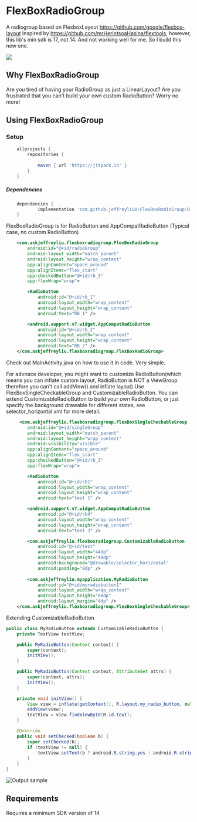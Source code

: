 # FlexBoxRadioGroup
A radiogroup based on FlexboxLayout https://github.com/google/flexbox-layout
Inspired by https://github.com/mrHerintsoaHasina/flextools, however, this lib's min sdk is 17, not 14. And not working well for me. So I build this new one.


[![](https://jitpack.io/v/jeffreyliu8/FlexBoxRadioGroup.svg)](https://jitpack.io/#jeffreyliu8/FlexBoxRadioGroup)

Why FlexBoxRadioGroup
----------------
Are you tired of having your RadioGroup as just a LinearLayout? Are you frustrated that you can't build your own custom RadioButton? Worry no more!

Using FlexBoxRadioGroup
----------------

### Setup
```groovy
	allprojects {
		repositories {
			...
			maven { url 'https://jitpack.io' }
		}
	}
```


##### Dependencies
```groovy
	dependencies {
	        implementation 'com.github.jeffreyliu8:FlexBoxRadioGroup:0.0.7'
	}
```
FlexBoxRadioGroup is for RadioButton and AppCompatRadioButton (Typical case, no custom RadioButton)
````xml
    <com.askjeffreyliu.flexboxradiogroup.FlexBoxRadioGroup
        android:id="@+id/radioGroup"
        android:layout_width="match_parent"
        android:layout_height="wrap_content"
        app:alignContent="space_around"
        app:alignItems="flex_start"
        app:checkedButton="@+id/rb_3"
        app:flexWrap="wrap">

        <RadioButton
            android:id="@+id/rb_1"
            android:layout_width="wrap_content"
            android:layout_height="wrap_content"
            android:text="RB 1" />

        <android.support.v7.widget.AppCompatRadioButton
            android:id="@+id/rb_2"
            android:layout_width="wrap_content"
            android:layout_height="wrap_content"
            android:text="RB 2" />
    </com.askjeffreyliu.flexboxradiogroup.FlexBoxRadioGroup>
````
Check out MainActivity.java on how to use it in code. Very simple.

For advnace developer, you might want to customize RadioButton(which means you can inflate custom layout, RadioButton is NOT a ViewGroup therefore you can't call addView() and inflate layout)
Use FlexBoxSingleCheckableGroup and CustomizableRadioButton. You can extend CustomizableRadioButton to build your own RadioButton, or just specify the background drawable for different states, see selector_horizontal.xml for more detail.
````xml
     <com.askjeffreyliu.flexboxradiogroup.FlexBoxSingleCheckableGroup
        android:id="@+id/singleGroup"
        android:layout_width="match_parent"
        android:layout_height="wrap_content"
        android:visibility="visible"
        app:alignContent="space_around"
        app:alignItems="flex_start"
        app:checkedButton="@+id/rb_3"
        app:flexWrap="wrap">

        <RadioButton
            android:id="@+id/rb1"
            android:layout_width="wrap_content"
            android:layout_height="wrap_content"
            android:text="test 1" />

        <android.support.v7.widget.AppCompatRadioButton
            android:id="@+id/rb4"
            android:layout_width="wrap_content"
            android:layout_height="wrap_content"
            android:text="test 3" />

        <com.askjeffreyliu.flexboxradiogroup.CustomizableRadioButton
            android:id="@+id/test"
            android:layout_width="44dp"
            android:layout_height="44dp"
            android:background="@drawable/selector_horizontal"
            android:padding="8dp" />
     
        <com.askjeffreyliu.myapplication.MyRadioButton
            android:id="@+id/myradiobutton1"
            android:layout_width="wrap_content"
            android:layout_height="60dp"
            android:layout_margin="4dp" />
    </com.askjeffreyliu.flexboxradiogroup.FlexBoxSingleCheckableGroup>
````

Extending CustomizableRadioButton
````java
public class MyRadioButton extends CustomizableRadioButton {
    private TextView textView;

    public MyRadioButton(Context context) {
        super(context);
        initView();
    }

    public MyRadioButton(Context context, AttributeSet attrs) {
        super(context, attrs);
        initView();
    }

    private void initView() {
        View view = inflate(getContext(), R.layout.my_radio_button, null);
        addView(view);
        textView = view.findViewById(R.id.text);
    }

    @Override
    public void setChecked(boolean b) {
        super.setChecked(b);
        if (textView != null) {
            textView.setText(b ? android.R.string.yes : android.R.string.no);
        }
    }
}
````

![Output sample](https://github.com/jeffreyliu8/FlexBoxRadioGroup/blob/master/screenshot.png)

Requirements
--------------
Requires a minimum SDK version of 14
